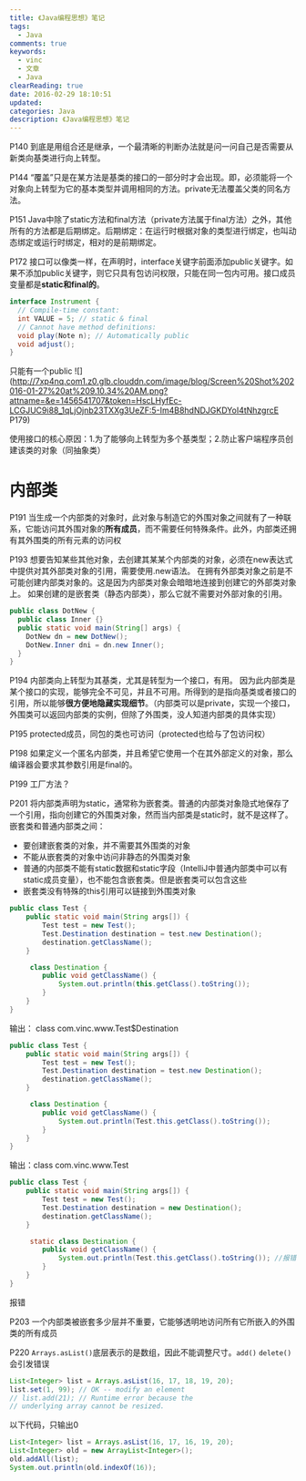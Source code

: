 ```yaml
---
title: 《Java编程思想》笔记
tags:
  - Java
comments: true
keywords:
  - vinc
  - 文章
  - Java
clearReading: true
date: 2016-02-29 18:10:51
updated:
categories: Java
description: 《Java编程思想》笔记
---
```


P140 到底是用组合还是继承，一个最清晰的判断办法就是问一问自己是否需要从新类向基类进行向上转型。

P144 “覆盖”只是在某方法是基类的接口的一部分时才会出现。即，必须能将一个对象向上转型为它的基本类型并调用相同的方法。private无法覆盖父类的同名方法。

P151 Java中除了static方法和final方法（private方法属于final方法）之外，其他所有的方法都是后期绑定。后期绑定：在运行时根据对象的类型进行绑定，也叫动态绑定或运行时绑定，相对的是前期绑定。

P172 接口可以像类一样，在声明时，interface关键字前面添加public关键字。如果不添加public关键字，则它只具有包访问权限，只能在同一包内可用。接口成员变量都是**static和final的**。

```java
interface Instrument {
  // Compile-time constant:
  int VALUE = 5; // static & final
  // Cannot have method definitions:
  void play(Note n); // Automatically public
  void adjust();
}
```

只能有一个public
![](http://7xp4nq.com1.z0.glb.clouddn.com/image/blog/Screen%20Shot%202016-01-27%20at%209.10.34%20AM.png?attname=&e=1456541707&token=HscLHyfEc-LCGJUC9i88_1qLjOjnb23TXXg3UeZF:5-Im4B8hdNDJGKDYoI4tNhzgrcE
P179)

 使用接口的核心原因：1.为了能够向上转型为多个基类型；2.防止客户端程序员创建该类的对象（同抽象类）

# 内部类

P191 当生成一个内部类的对象时，此对象与制造它的外围对象之间就有了一种联系，它能访问其外围对象的**所有成员**，而不需要任何特殊条件。此外，内部类还拥有其外围类的所有元素的访问权

P193 想要告知某些其他对象，去创建其某某个内部类的对象，必须在new表达式中提供对其外部类对象的引用，需要使用.new语法。
在拥有外部类对象之前是不可能创建内部类对象的。这是因为内部类对象会暗暗地连接到创建它的外部类对象上。
如果创建的是嵌套类（静态内部类），那么它就不需要对外部对象的引用。

```java
public class DotNew {
  public class Inner {}
  public static void main(String[] args) {
    DotNew dn = new DotNew();
    DotNew.Inner dni = dn.new Inner();
  }
}
```
P194 内部类向上转型为其基类，尤其是转型为一个接口，有用。
因为此内部类是某个接口的实现，能够完全不可见，并且不可用。所得到的是指向基类或者接口的引用，所以能够**很方便地隐藏实现细节**。（内部类可以是private，实现一个接口，外围类可以返回内部类的实例，但除了外围类，没人知道内部类的具体实现）

P195 protected成员，同包的类也可访问（protected也给与了包访问权）

P198 如果定义一个匿名内部类，并且希望它使用一个在其外部定义的对象，那么编译器会要求其参数引用是final的。

P199 工厂方法？

P201 将内部类声明为static，通常称为嵌套类。普通的内部类对象隐式地保存了一个引用，指向创建它的外围类对象，然而当内部类是static时，就不是这样了。
嵌套类和普通内部类之间：

* 要创建嵌套类的对象，并不需要其外围类的对象
* 不能从嵌套类的对象中访问非静态的外围类对象
* 普通的内部类不能有static数据和static字段（IntelliJ中普通内部类中可以有static成员变量），也不能包含嵌套类。但是嵌套类可以包含这些
* 嵌套类没有特殊的this引用可以链接到外围类对象

```java
public class Test {
    public static void main(String args[]) {
        Test test = new Test();
        Test.Destination destination = test.new Destination();
        destination.getClassName();
    }

     class Destination {
        public void getClassName() {
            System.out.println(this.getClass().toString());
        }
    }
}
```
输出： class com.vinc\.www\.Test$Destination


```java
public class Test {
    public static void main(String args[]) {
        Test test = new Test();
        Test.Destination destination = test.new Destination();
        destination.getClassName();
    }

     class Destination {
        public void getClassName() {
            System.out.println(Test.this.getClass().toString());
        }
    }
}
```
输出：class com.vinc.www\.Test


```java
public class Test {
    public static void main(String args[]) {
        Test test = new Test();
        Test.Destination destination = new Destination();
        destination.getClassName();
    }

     static class Destination {
        public void getClassName() {
            System.out.println(Test.this.getClass().toString()); //报错
        }
    }
}
```
报错

P203 一个内部类被嵌套多少层并不重要，它能够透明地访问所有它所嵌入的外围类的所有成员


P220 `Arrays.asList()`底层表示的是数组，因此不能调整尺寸。`add()` `delete()`会引发错误

```java
List<Integer> list = Arrays.asList(16, 17, 18, 19, 20);
list.set(1, 99); // OK -- modify an element
// list.add(21); // Runtime error because the
// underlying array cannot be resized.
```

以下代码，只输出0

```java
List<Integer> list = Arrays.asList(16, 17, 16, 19, 20);
List<Integer> old = new ArrayList<Integer>();
old.addAll(list);
System.out.println(old.indexOf(16));
```


